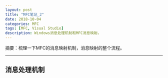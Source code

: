 ```yaml
---
layout: post
title: "MFC笔记_2"
date: 2018-10-04
categories: MFC
tags: [MFC, Visual Studio]
description: Windows消息处理机制和MFC消息映射。
---
```


摘要：梳理一下MFC的消息映射机制，消息映射的整个流程。

---

## 消息处理机制


